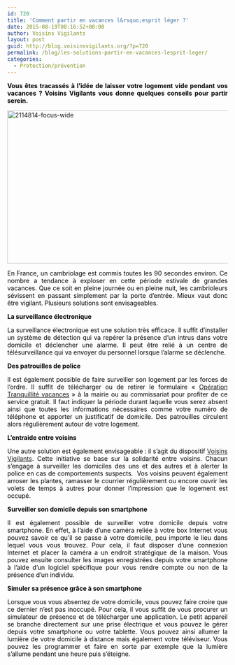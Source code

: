 ```yaml
---
id: 720
title: 'Comment partir en vacances l&rsquo;esprit léger ?'
date: 2015-08-19T08:16:52+00:00
author: Voisins Vigilants
layout: post
guid: http://blog.voisinsvigilants.org/?p=720
permalink: /blog/les-solutions-partir-en-vacances-lesprit-leger/
categories:
  - Protection/prévention
---
```

<p style="text-align: justify;">
  <strong><span style="color: #000000;">Vous êtes tracassés à l&rsquo;idée de laisser votre logement vide pendant vos vacances ? Voisins Vigilants vous donne quelques conseils pour partir serein.</span></strong>
</p>

<p style="text-align: justify;">
  <a href="http://blog.voisinsvigilants.org/wp-content/uploads/2015/08/2114814-focus-wide.jpg"><img class="aligncenter  wp-image-721" src="http://blog.voisinsvigilants.org/wp-content/uploads/2015/08/2114814-focus-wide.jpg" alt="2114814-focus-wide" width="822" height="350" /></a>
</p>

<p style="font-weight: inherit; color: black; text-align: justify;">
  <span style="color: #000000;">En France, un cambriolage est commis toutes les 90 secondes environ. Ce nombre a tendance à exploser en cette période estivale de grandes vacances. Que ce soit en pleine journée ou en pleine nuit, les cambrioleurs sévissent en passant simplement par la porte d&rsquo;entrée. Mieux vaut donc être vigilant. Plusieurs solutions sont envisageables.</span>
</p>

<p style="text-align: justify;">
  <span style="color: #000000;"><strong>La surveillance électronique</strong></span>
</p>

<p style="text-align: justify;">
  <span style="color: #000000;">La surveillance électronique est une solution très efficace. Il suffit d’installer un système de détection qui va repérer la présence d’un intrus dans votre domicile et déclencher une alarme. Il peut être relié à un centre de télésurveillance qui va envoyer du personnel lorsque l’alarme se déclenche.</span>
</p>

<p style="text-align: justify;">
  <span style="color: #000000;"><strong style="font-style: inherit;">Des patrouilles de police</strong></span>
</p>

<p style="text-align: justify;">
  <span style="color: #000000;">Il est également possible de faire surveiller son logement par les forces de l’ordre. Il suffit de télécharger ou de retirer le formulaire &laquo;&nbsp;<a href="http://blog.voisinsvigilants.org/securite/2015/07/31/etre-zen-loperation-tranquillite-vacances/">Opération Tranquillité vacances</a>&nbsp;&raquo; à la mairie ou au commissariat pour profiter de ce service gratuit. Il faut indiquer la période durant laquelle vous serez absent ainsi que toutes les informations nécessaires comme votre numéro de téléphone et apporter un justificatif de domicile. Des patrouilles circulent alors régulièrement autour de votre logement.</span>
</p>

<p style="text-align: justify;">
  <span style="color: #000000;"><strong style="font-style: inherit;">L’entraide entre voisins</strong></span>
</p>

<p style="text-align: justify;">
  <span style="color: #000000;">Une autre solution est également envisageable : il s’agit du dispositif <a href="http://www.voisinsvigilants.org">Voisins Vigilants</a>. Cette initiative se base sur la solidarité entre voisins. Chacun s’engage à surveiller les domiciles des uns et des autres et à alerter la police en cas de comportements suspects.  Vos voisins peuvent également arroser les plantes, ramasser le courrier régulièrement ou encore ouvrir les volets de temps à autres pour donner l’impression que le logement est occupé.</span>
</p>

<p style="text-align: justify;">
  <span style="color: #000000;"><strong style="font-style: inherit;">Surveiller son domicile depuis son smartphone<br /> </strong></span>
</p>

<p style="text-align: justify;">
  <span style="color: #000000;">Il est également possible de surveiller votre domicile depuis votre smartphone. En effet, à l’aide d’une caméra reliée à votre box Internet vous pouvez savoir ce qu’il se passe à votre domicile, peu importe le lieu dans lequel vous vous trouvez. Pour cela, il faut disposer d’une connexion Internet et placer la caméra a un endroit stratégique de la maison. Vous pouvez ensuite consulter les images enregistrées depuis votre smartphone à l’aide d’un logiciel spécifique pour vous rendre compte ou non de la présence d&rsquo;un individu.</span>
</p>

<p style="text-align: justify;">
  <span style="color: #000000;"><strong style="font-style: inherit;">Simuler sa présence grâce à son smartphone</strong></span>
</p>

<p style="text-align: justify;">
  <span style="color: #000000;">Lorsque vous vous absentez de votre domicile, vous pouvez faire croire que ce dernier n’est pas inoccupé. Pour cela, il vous suffit de vous procurer un simulateur de présence et de télécharger une application. Le petit appareil se branche directement sur une prise électrique et vous pouvez le gérer depuis votre smartphone ou votre tablette. Vous pouvez ainsi allumer la lumière de votre domicile à distance mais également votre téléviseur. Vous pouvez les programmer et faire en sorte par exemple que la lumière s’allume pendant une heure puis s’éteigne.</span>
</p>